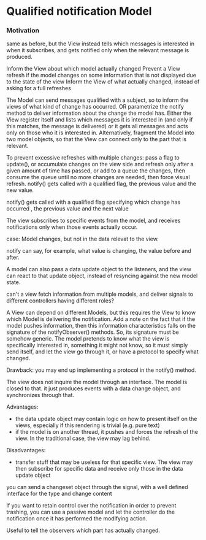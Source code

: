 # Qualified notification Model

### Motivation

same as before, but the View instead tells which messages is interested in
when it subscribes, and gets notified only when the relevant message is produced.

Inform the View about which model actually changed Prevent a View refresh if
the model changes on some information that is not displayed due to the state of
the view Inform the View of what actually changed, instead of asking for a full
refreshes


The Model can send messages qualified with a subject, so to inform the views of
what kind of change has occurred. OR parametrize the notify method to deliver
information about the change the model has.  Either the View register itself
and lists which messages it is interested in (and only if this matches, the
message is delivered) or it gets all messages and acts only on those who it is
interested in. Alternatively, fragment the Model into two model objects, so
that the View can connect only to the part that is relevant.

To prevent excessive refreshes with multiple changes: pass a flag to update(),
or accumulate changes on the view side and refresh only after a given amount of
time has passed, or add to a queue the changes, then consume the queue until no
more changes are needed, then force visual refresh.  notify() gets called with
a qualified flag, the previous value and the new value.

notify() gets called with a qualified flag specifying which change has occurred
, the previous value and the next value

The view subscribes to specific events from the model, and 
receives notifications only when those events actually occur.

case: Model changes, but not in the data relevat to the view.

notify can say, for example, what value is changing, the value before and after.

A model can also pass a data update object to the listeners, and the view can react
to that update object, instead of resyncing against the new model state.

can't a view fetch information from multiple models, and deliver signals to different controllers having different roles?

A View can depend on different Models, but this requires the View to know which Model is delivering the notification.
Add a note on the fact that if the model pushes information, then this information characteristics falls on the signature of the notifyObserver() methods. So, its signature must be somehow generic. The model pretends to know what the view is specifically interested in, something it might not know, so it must simply send itself, and let the view go through it, or have a protocol to specify what changed.

Drawback: you may end up implementing a protocol in the notify() method.

The view does not inquire the model through an interface.
The model is closed to that. it just produces events with
a data change object, and synchronizes through that.

Advantages: 
 - the data update object may contain logic on how to present itself on the views, especially if this rendering is trivial (e.g. pure text)
 - if the model is on another thread, it pushes and forces the refresh of the view. In the traditional case, the view may lag behind.

Disadvantages:
 - transfer stuff that may be useless for that specific view. The view may then subscribe for specific data and receive only those in the data update object



you can send a changeset object through the signal, with a well defined interface
for the type and change content


If you want to retain control over the notification in order to 
prevent trashing, you can use a passive model and let the controller do the notification
once it has performed the modifying action.

Useful to tell the observers which part has actually changed.
